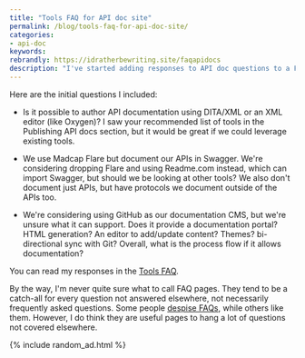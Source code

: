```yaml
---
title: "Tools FAQ for API doc site"
permalink: /blog/tools-faq-for-api-doc-site/
categories:
- api-doc
keywords:
rebrandly: https://idratherbewriting.site/faqapidocs
description: "I've started adding responses to API doc questions to a FAQ page in my API doc course. I added three of the latest responses so far to questions. Since I anticipate a lot of questions around tools, I dedicated this page as the <a href='https://idratherbewriting.com/learnapidoc/docapis_faq_tools.html'>Tools FAQ</a>."
---
```


 Here are the initial questions I included:

* Is it possible to author API documentation using DITA/XML or an XML editor (like Oxygen)? I saw your recommended list of tools in the Publishing API docs section, but it would be great if we could leverage existing tools.

* We use Madcap Flare but document our APIs in Swagger. We're considering dropping Flare and using Readme.com instead, which can import Swagger, but should we be looking at other tools? We also don't document just APIs, but have protocols we document outside of the APIs too.

* We're considering using GitHub as our documentation CMS, but we're unsure what it can support. Does it provide a documentation portal? HTML generation? An editor to add/update content? Themes? bi-directional sync with Git? Overall, what is the process flow if it allows documentation?

You can read my responses in the [Tools FAQ](/learnapidoc/docapis_faq_tools.html).

By the way, I'm never quite sure what to call FAQ pages. They tend to be a catch-all for every question not answered elsewhere, not necessarily frequently asked questions. Some people [despise FAQs](https://idratherbewriting.com/2017/06/23/why-tech-writers-hate-faqs/), while others like them. However, I do think they are useful pages to hang a lot of questions not covered elsewhere.

{% include random_ad.html %}
